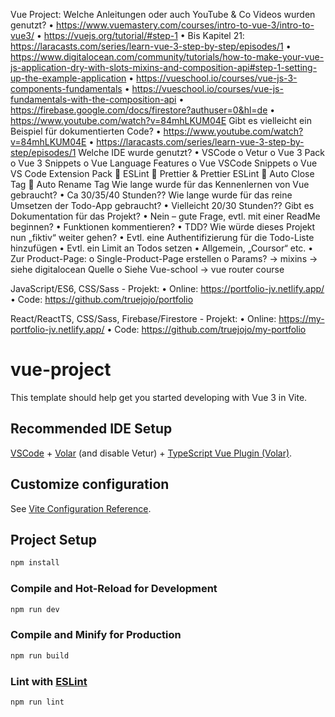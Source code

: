 Vue Project:
Welche Anleitungen oder auch YouTube & Co Videos wurden genutzt?
•	https://www.vuemastery.com/courses/intro-to-vue-3/intro-to-vue3/
•	https://vuejs.org/tutorial/#step-1
•	Bis Kapitel 21: https://laracasts.com/series/learn-vue-3-step-by-step/episodes/1
•	https://www.digitalocean.com/community/tutorials/how-to-make-your-vue-js-application-dry-with-slots-mixins-and-composition-api#step-1-setting-up-the-example-application
•	https://vueschool.io/courses/vue-js-3-components-fundamentals
•	https://vueschool.io/courses/vue-js-fundamentals-with-the-composition-api
•	https://firebase.google.com/docs/firestore?authuser=0&hl=de
•	https://www.youtube.com/watch?v=84mhLKUM04E
Gibt es vielleicht ein Beispiel für dokumentierten Code?
•	https://www.youtube.com/watch?v=84mhLKUM04E
•	https://laracasts.com/series/learn-vue-3-step-by-step/episodes/1
Welche IDE wurde genutzt?
•	VSCode
o	Vetur
o	Vue 3 Pack
o	Vue 3 Snippets
o	Vue Language Features
o	Vue VSCode Snippets
o	Vue VS Code Extension Pack
	ESLint
	Prettier & Prettier ESLint
	Auto Close Tag
	Auto Rename Tag
Wie lange wurde für das Kennenlernen von Vue gebraucht?
•	Ca 30/35/40 Stunden??
Wie lange wurde für das reine Umsetzen der Todo-App gebraucht?
•	Vielleicht 20/30 Stunden??
Gibt es Dokumentation für das Projekt?
•	Nein – gute Frage, evtl. mit einer ReadMe beginnen?
•	Funktionen kommentieren?
•	TDD?
Wie würde dieses Projekt nun „fiktiv“ weiter gehen?
•	Evtl. eine Authentifizierung für die Todo-Liste hinzufügen
•	Evtl. ein Limit an Todos setzen
•	Allgemein, „Coursor“ etc.
•	Zur Product-Page:
o	Single-Product-Page erstellen
o	Params? -> mixins -> siehe digitalocean Quelle
o	Siehe Vue-school -> vue router course


JavaScript/ES6, CSS/Sass - Projekt:
•	Online: https://portfolio-jv.netlify.app/
•	Code: https://github.com/truejojo/portfolio

React/ReactTS, CSS/Sass, Firebase/Firestore - Projekt:
•	Online: https://my-portfolio-jv.netlify.app/
•	Code: https://github.com/truejojo/my-portfolio








# vue-project

This template should help get you started developing with Vue 3 in Vite.

## Recommended IDE Setup

[VSCode](https://code.visualstudio.com/) + [Volar](https://marketplace.visualstudio.com/items?itemName=Vue.volar) (and disable Vetur) + [TypeScript Vue Plugin (Volar)](https://marketplace.visualstudio.com/items?itemName=Vue.vscode-typescript-vue-plugin).

## Customize configuration

See [Vite Configuration Reference](https://vitejs.dev/config/).

## Project Setup

```sh
npm install
```

### Compile and Hot-Reload for Development

```sh
npm run dev
```

### Compile and Minify for Production

```sh
npm run build
```

### Lint with [ESLint](https://eslint.org/)

```sh
npm run lint
```
